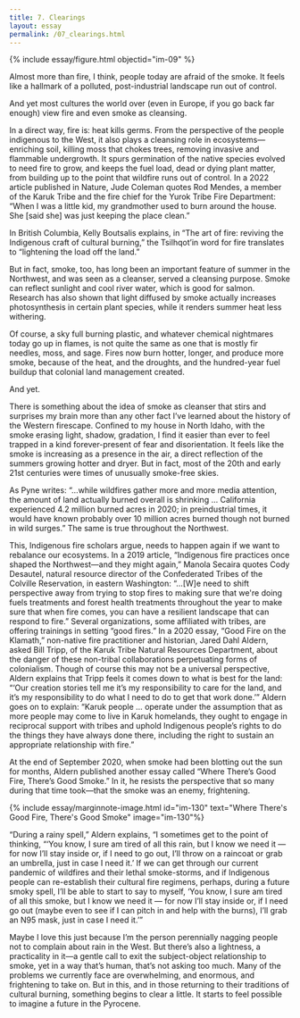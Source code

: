 ```yaml
---
title: 7. Clearings
layout: essay
permalink: /07_clearings.html
---
```


{% include essay/figure.html objectid="im-09" %}

Almost more than fire, I think, people today are afraid of the smoke. It feels like a hallmark of a polluted, post-industrial landscape run out of control. 

And yet most cultures the world over (even in Europe, if you go back far enough) view fire and even smoke as cleansing. 

In a direct way, fire is: heat kills germs. From the perspective of the people indigenous to the West, it also plays a cleansing role in ecosystems—enriching soil, killing moss that chokes trees, removing invasive and flammable undergrowth. It spurs germination of the native species evolved to need fire to grow, and keeps the fuel load, dead or dying plant matter, from building up to the point that wildfire runs out of control. In a 2022 article published in Nature, Jude Coleman quotes Rod Mendes, a member of the Karuk Tribe and the fire chief for the Yurok Tribe Fire Department: “When I was a little kid, my grandmother used to burn around the house. She [said she] was just keeping the place clean.” 

In British Columbia, Kelly Boutsalis explains, in “The art of fire: reviving the Indigenous craft of cultural burning,” the Tsilhqot’in word for fire translates to “lightening the load off the land.”

But in fact, smoke, too, has long been an important feature of summer in the Northwest, and was seen as a cleanser, served a cleansing purpose. Smoke can reflect sunlight and cool river water, which is good for salmon. Research has also shown that light diffused by smoke actually increases photosynthesis in certain plant species, while it renders summer heat less withering. 

Of course, a sky full burning plastic, and whatever chemical nightmares today go up in flames, is not quite the same as one that is mostly fir needles, moss, and sage. Fires now burn hotter, longer, and produce more smoke, because of the heat, and the droughts, and the hundred-year fuel buildup that colonial land management created.

And yet. 

There is something about the idea of smoke as cleanser that stirs and surprises my brain more than any other fact I’ve learned about the history of the Western firescape. Confined to my house in North Idaho, with the smoke erasing light, shadow, gradation, I find it easier than ever to feel trapped in a kind forever-present of fear and disorientation. It feels like the smoke is increasing as a presence in the air, a direct reflection of the summers growing hotter and dryer. But in fact, most of the 20th and early 21st centuries were times of unusually smoke-free skies. 

As Pyne writes: “…while wildfires gather more and more media attention, the amount of land actually burned overall is shrinking … California experienced 4.2 million burned acres in 2020; in preindustrial times, it would have known probably over 10 million acres burned though not burned in wild surges.” The same is true throughout the Northwest.

This, Indigenous fire scholars argue, needs to happen again if we want to rebalance our ecosystems. In a 2019 article, “Indigenous fire practices once shaped the Northwest—and they might again,” Manola Secaira quotes Cody Desautel, natural resource director of the Confederated Tribes of the Colville Reservation, in eastern Washington: “…[W]e need to shift perspective away from trying to stop fires to making sure that we're doing fuels treatments and forest health treatments throughout the year to make sure that when fire comes, you can have a resilient landscape that can respond to fire.” Several organizations, some affiliated with tribes, are offering trainings in setting “good fires.” In a 2020 essay, “Good Fire on the Klamath,” non-native fire practitioner and historian, Jared Dahl Aldern, asked Bill Tripp, of the Karuk Tribe Natural Resources Department, about the danger of these non-tribal collaborations perpetuating forms of colonialism. Though of course this may not be a universal perspective, Aldern explains that Tripp feels it comes down to what is best for the land: “‘Our creation stories tell me it’s my responsibility to care for the land, and it’s my responsibility to do what I need to do to get that work done.’” Aldern goes on to explain: “Karuk people … operate under the assumption that as more people may come to live in Karuk homelands, they ought to engage in reciprocal support with tribes and uphold Indigenous people’s rights to do the things they have always done there, including the right to sustain an appropriate relationship with fire.”

At the end of September 2020, when smoke had been blotting out the sun for months, Aldern published another essay called “Where There’s Good Fire, There’s Good Smoke.” In it, he resists the perspective that so many during that time took—that the smoke was an enemy, frightening.

{% include essay/marginnote-image.html id="im-130" text="Where There's Good Fire, There's Good Smoke" image="im-130"%}

“During a rainy spell,” Aldern explains, “I sometimes get to the point of thinking, “‘You know, I sure am tired of all this rain, but I know we need it — for now I’ll stay inside or, if I need to go out, I’ll throw on a raincoat or grab an umbrella, just in case I need it.’ If we can get through our current pandemic of wildfires and their lethal smoke-storms, and if Indigenous people can re-establish their cultural fire regimens, perhaps, during a future smoky spell, I’ll be able to start to say to myself, ‘You know, I sure am tired of all this smoke, but I know we need it — for now I’ll stay inside or, if I need go out (maybe even to see if I can pitch in and help with the burns), I’ll grab an N95 mask, just in case I need it.’”

Maybe I love this just because I’m the person perennially nagging people not to complain about rain in the West. But there’s also a lightness, a practicality in it—a gentle call to exit the subject-object relationship to smoke, yet in a way that’s human, that’s not asking too much. Many of the problems we currently face are overwhelming, and enormous, and frightening to take on. But in this, and in those returning to their traditions of cultural burning, something begins to clear a little. It starts to feel possible to imagine a future in the Pyrocene.
